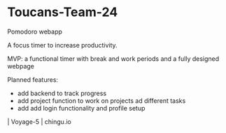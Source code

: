 # Toucans-Team-24
Pomodoro webapp

A focus timer to increase productivity.

MVP: a functional timer with break and work periods and a fully designed webpage

Planned features:

- add backend to track progress
- add project function to work on projects ad different tasks
- add add login functionality and profile setup


| Voyage-5 | chingu.io
